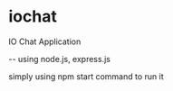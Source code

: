 # iochat

IO Chat Application

-- using node.js, express.js

simply using 
npm start command to run it
